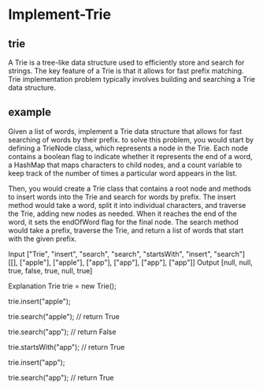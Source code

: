 # Implement-Trie

## trie
A Trie is a tree-like data structure used to efficiently store and search for strings. The key feature of a Trie is that it allows for fast prefix matching. Trie implementation problem typically involves building and searching a Trie data structure.

## example 
Given a list of words, implement a Trie data structure that allows for fast searching of words by their prefix.
to solve this problem, you would start by defining a TrieNode class, which represents a node in the Trie. Each node contains a boolean flag to indicate whether it represents the end of a word, a HashMap that maps characters to child nodes, and a count variable to keep track of the number of times a particular word appears in the list.

Then, you would create a Trie class that contains a root node and methods to insert words into the Trie and search for words by prefix. The insert method would take a word, split it into individual characters, and traverse the Trie, adding new nodes as needed. When it reaches the end of the word, it sets the endOfWord flag for the final node. The search method would take a prefix, traverse the Trie, and return a list of words that start with the given prefix.

Input
["Trie", "insert", "search", "search", "startsWith", "insert", "search"]
[[], ["apple"], ["apple"], ["app"], ["app"], ["app"], ["app"]]
Output
[null, null, true, false, true, null, true]

Explanation
Trie trie = new Trie();

trie.insert("apple");

trie.search("apple");   // return True

trie.search("app");     // return False

trie.startsWith("app"); // return True

trie.insert("app");

trie.search("app");     // return True
